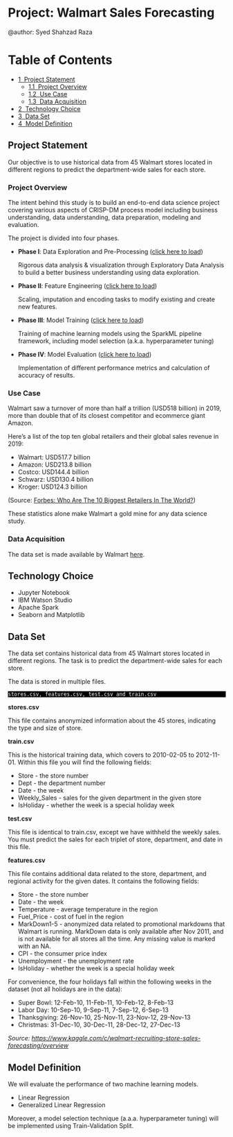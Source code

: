 # Project: Walmart Sales Forecasting

@author: Syed Shahzad Raza

<h1>Table of Contents<span class="tocSkip"></span></h1>
<div class="toc"><ul class="toc-item"><li><span><a href="#Project-Statement" data-toc-modified-id="Project-Statement-1"><span class="toc-item-num">1&nbsp;&nbsp;</span>Project Statement</a></span><ul class="toc-item"><li><span><a href="#Project-Overview" data-toc-modified-id="Project-Overview-1.1"><span class="toc-item-num">1.1&nbsp;&nbsp;</span>Project Overview</a></span></li><li><span><a href="#Use-Case" data-toc-modified-id="Use-Case-1.2"><span class="toc-item-num">1.2&nbsp;&nbsp;</span>Use Case</a></span></li><li><span><a href="#Data-Acquisition" data-toc-modified-id="Data-Acquisition-1.3"><span class="toc-item-num">1.3&nbsp;&nbsp;</span>Data Acquisition</a></span></li></ul></li><li><span><a href="#Technology-Choice" data-toc-modified-id="Technology-Choice-2"><span class="toc-item-num">2&nbsp;&nbsp;</span>Technology Choice</a></span></li><li><span><a href="#Data-Set" data-toc-modified-id="Data-Set-3"><span class="toc-item-num">3&nbsp;&nbsp;</span>Data Set</a></span></li><li><span><a href="#Model-Definition" data-toc-modified-id="Model-Definition-4"><span class="toc-item-num">4&nbsp;&nbsp;</span>Model Definition</a></span></li></ul></div>

## Project Statement
Our objective is to use historical data from 45 Walmart stores located in different regions to predict the department-wide sales for each store.

### Project Overview

The intent behind this study is to build an end-to-end data science project covering various aspects of CRISP-DM process model including business understanding, data understanding, data preparation, modeling and evaluation. 

The project is divided into four phases. 

* **Phase I**: Data Exploration and Pre-Processing ([click here to load](Phase_I_Data_Exploration_and_Pre_Processing.ipynb))

    Rigorous data analysis & visualization through Exploratory Data Analysis to build a better business understanding using data exploration.


* **Phase II**: Feature Engineering ([click here to load](Phase_II_Feature_Engineering.ipynb))

    Scaling, imputation and encoding tasks to modify existing and create new features.


* **Phase III**: Model Training ([click here to load](Phase_III_Model_Training.ipynb))

    Training of machine learning models using the SparkML pipeline framework, including model selection (a.k.a. hyperparameter tuning)


* **Phase IV**: Model Evaluation ([click here to load](Phase_IV_Model_Evaluation.ipynb))

    Implementation of different performance metrics and calculation of accuracy of results. 


### Use Case
Walmart saw a turnover of more than half a trillion (USD518 billion) in 2019, more than double that of its closest competitor and ecommerce giant Amazon.

Here’s a list of the top ten global retailers and their global sales revenue in 2019:

* Walmart: USD517.7 billion
* Amazon: USD213.8 billion
* Costco: USD144.4 billion
* Schwarz: USD130.4 billion
* Kroger: USD124.3 billion

(Source: [Forbes: Who Are The 10 Biggest Retailers In The World?](https://www.forbes.com/sites/callyrussell/2020/01/09/who-are-the-10-biggest-retailers-in-the-world/#6629363c3802))

These statistics alone make Walmart a gold mine for any data science study. 

### Data Acquisition
The data set is made available by Walmart [here](https://www.kaggle.com/c/walmart-recruiting-store-sales-forecasting).

## Technology Choice
* Jupyter Notebook
* IBM Watson Studio
* Apache Spark
* Seaborn and Matplotlib

## Data Set
The data set contains historical data from 45 Walmart stores located in different regions. The task is to predict the department-wide sales for each store.

The data is stored in multiple files.

<p style="background:black">
<code style="background:black;color:white">stores.csv, features.csv, test.csv and train.csv</code>
</p>

**stores.csv**

This file contains anonymized information about the 45 stores, indicating the type and size of store.

**train.csv**

This is the historical training data, which covers to 2010-02-05 to 2012-11-01. Within this file you will find the following fields:

- Store - the store number
- Dept - the department number
- Date - the week
- Weekly_Sales -  sales for the given department in the given store
- IsHoliday - whether the week is a special holiday week

**test.csv**

This file is identical to train.csv, except we have withheld the weekly sales. You must predict the sales for each triplet of store, department, and date in this file.

**features.csv**

This file contains additional data related to the store, department, and regional activity for the given dates. It contains the following fields:

- Store - the store number
- Date - the week
- Temperature - average temperature in the region
- Fuel_Price - cost of fuel in the region
- MarkDown1-5 - anonymized data related to promotional markdowns that Walmart is running. MarkDown data is only available after Nov 2011, and is not available for all stores all the time. Any missing value is marked with an NA.
- CPI - the consumer price index
- Unemployment - the unemployment rate
- IsHoliday - whether the week is a special holiday week

For convenience, the four holidays fall within the following weeks in the dataset (not all holidays are in the data):

- Super Bowl: 12-Feb-10, 11-Feb-11, 10-Feb-12, 8-Feb-13
- Labor Day: 10-Sep-10, 9-Sep-11, 7-Sep-12, 6-Sep-13
- Thanksgiving: 26-Nov-10, 25-Nov-11, 23-Nov-12, 29-Nov-13
- Christmas: 31-Dec-10, 30-Dec-11, 28-Dec-12, 27-Dec-13

*Source: https://www.kaggle.com/c/walmart-recruiting-store-sales-forecasting/overview*

## Model Definition
We will evaluate the performance of two machine learning models.
* Linear Regression
* Generalized Linear Regression

Moreover, a model selection technique (a.a.a. hyperparameter tuning) will be implemented using Train-Validation Split.

